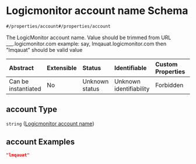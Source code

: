 # Logicmonitor account name Schema

```txt
#/properties/account#/properties/account
```

The LogicMonitor account name.
Value should be trimmed from URL \_\_\_.logicmonitor.com
example: say, lmqauat.logicmonitor.com then "lmqauat" should be valid value

| Abstract            | Extensible | Status         | Identifiable            | Custom Properties | Additional Properties | Access Restrictions | Defined In                                                        |
| :------------------ | :--------- | :------------- | :---------------------- | :---------------- | :-------------------- | :------------------ | :---------------------------------------------------------------- |
| Can be instantiated | No         | Unknown status | Unknown identifiability | Forbidden         | Allowed               | none                | [values.schema.json\*](values.schema.json "open original schema") |

## account Type

`string` ([Logicmonitor account name](values-properties-logicmonitor-account-name.md))

## account Examples

```json
"lmqauat"
```
